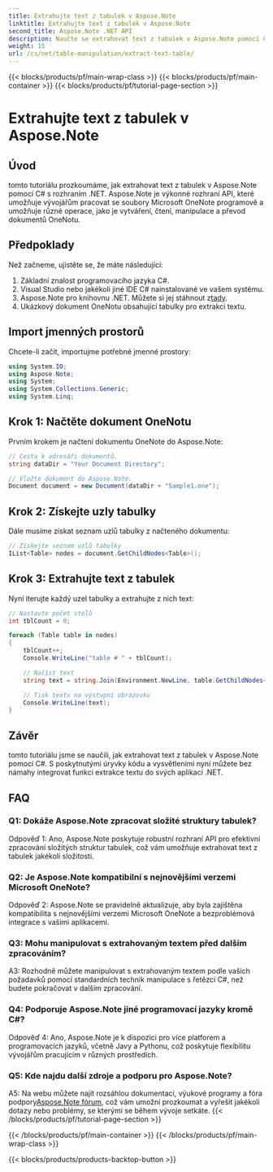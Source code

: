 ```yaml
---
title: Extrahujte text z tabulek v Aspose.Note
linktitle: Extrahujte text z tabulek v Aspose.Note
second_title: Aspose.Note .NET API
description: Naučte se extrahovat text z tabulek v Aspose.Note pomocí C# s rozhraním .NET. Výukový program krok za krokem s úryvky kódu a vysvětleními.
weight: 15
url: /cs/net/table-manipulation/extract-text-table/
---
```


{{< blocks/products/pf/main-wrap-class >}}
{{< blocks/products/pf/main-container >}}
{{< blocks/products/pf/tutorial-page-section >}}

# Extrahujte text z tabulek v Aspose.Note

## Úvod

tomto tutoriálu prozkoumáme, jak extrahovat text z tabulek v Aspose.Note pomocí C# s rozhraním .NET. Aspose.Note je výkonné rozhraní API, které umožňuje vývojářům pracovat se soubory Microsoft OneNote programově a umožňuje různé operace, jako je vytváření, čtení, manipulace a převod dokumentů OneNotu.

## Předpoklady

Než začneme, ujistěte se, že máte následující:

1. Základní znalost programovacího jazyka C#.
2. Visual Studio nebo jakékoli jiné IDE C# nainstalované ve vašem systému.
3.  Aspose.Note pro knihovnu .NET. Můžete si jej stáhnout z[tady](https://releases.aspose.com/note/net/).
4. Ukázkový dokument OneNotu obsahující tabulky pro extrakci textu.

## Import jmenných prostorů

Chcete-li začít, importujme potřebné jmenné prostory:

```csharp
using System.IO;
using Aspose.Note;
using System;
using System.Collections.Generic;
using System.Linq;
```

## Krok 1: Načtěte dokument OneNotu

Prvním krokem je načtení dokumentu OneNote do Aspose.Note:

```csharp
// Cesta k adresáři dokumentů.
string dataDir = "Your Document Directory";

// Vložte dokument do Aspose.Note.
Document document = new Document(dataDir + "Sample1.one");
```

## Krok 2: Získejte uzly tabulky

Dále musíme získat seznam uzlů tabulky z načteného dokumentu:

```csharp
// Získejte seznam uzlů tabulky
IList<Table> nodes = document.GetChildNodes<Table>();
```

## Krok 3: Extrahujte text z tabulek

Nyní iterujte každý uzel tabulky a extrahujte z nich text:

```csharp
// Nastavte počet stolů
int tblCount = 0;

foreach (Table table in nodes)
{
    tblCount++;
    Console.WriteLine("table # " + tblCount);

    // Načíst text
    string text = string.Join(Environment.NewLine, table.GetChildNodes<RichText>().Select(e => e.Text)) + Environment.NewLine;

    // Tisk textu na výstupní obrazovku
    Console.WriteLine(text);
}
```

## Závěr

tomto tutoriálu jsme se naučili, jak extrahovat text z tabulek v Aspose.Note pomocí C#. S poskytnutými úryvky kódu a vysvětleními nyní můžete bez námahy integrovat funkci extrakce textu do svých aplikací .NET.

## FAQ

### Q1: Dokáže Aspose.Note zpracovat složité struktury tabulek?

Odpověď 1: Ano, Aspose.Note poskytuje robustní rozhraní API pro efektivní zpracování složitých struktur tabulek, což vám umožňuje extrahovat text z tabulek jakékoli složitosti.

### Q2: Je Aspose.Note kompatibilní s nejnovějšími verzemi Microsoft OneNote?

Odpověď 2: Aspose.Note se pravidelně aktualizuje, aby byla zajištěna kompatibilita s nejnovějšími verzemi Microsoft OneNote a bezproblémová integrace s vašimi aplikacemi.

### Q3: Mohu manipulovat s extrahovaným textem před dalším zpracováním?

A3: Rozhodně můžete manipulovat s extrahovaným textem podle vašich požadavků pomocí standardních technik manipulace s řetězci C#, než budete pokračovat v dalším zpracování.

### Q4: Podporuje Aspose.Note jiné programovací jazyky kromě C#?

Odpověď 4: Ano, Aspose.Note je k dispozici pro více platforem a programovacích jazyků, včetně Javy a Pythonu, což poskytuje flexibilitu vývojářům pracujícím v různých prostředích.

### Q5: Kde najdu další zdroje a podporu pro Aspose.Note?

 A5: Na webu můžete najít rozsáhlou dokumentaci, výukové programy a fóra podpory[Aspose.Note fórum](https://forum.aspose.com/c/note/28), což vám umožní prozkoumat a vyřešit jakékoli dotazy nebo problémy, se kterými se během vývoje setkáte.
{{< /blocks/products/pf/tutorial-page-section >}}

{{< /blocks/products/pf/main-container >}}
{{< /blocks/products/pf/main-wrap-class >}}

{{< blocks/products/products-backtop-button >}}
